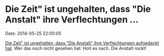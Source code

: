 Die Zeit\" ist ungehalten, dass \"Die Anstalt\" ihre Verflechtungen \...
========================================================================

Date: 2014-05-25 22:05:05

[Die Zeit\" ist ungehalten, dass \"Die Anstalt\" ihre Verflechtungen
aufgedeckt hat](http://www.heise.de/tp/artikel/41/41841/1.html). Wer das
noch nicht gesehen hat: Holt es nach. Die Anstalt rockt!
